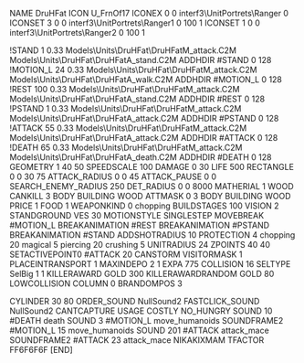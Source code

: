 NAME DruHFat
ICON U_FrnOf17
ICONEX 0 0 interf3\UnitPortrets\Ranger 0
ICONSET 3 0 0 interf3\UnitPortrets\Ranger1 0 100 1
ICONSET 1 0 0 interf3\UnitPortrets\Ranger2 0 100 1

!STAND          1 0.33  Models\Units\DruHFat\DruHFatM_attack.C2M Models\Units\DruHFat\DruHFatA_stand.C2M
ADDHDIR #STAND 0 128
!MOTION_L      24 0.33  Models\Units\DruHFat\DruHFatM_attack.C2M Models\Units\DruHFat\DruHFatA_walk.C2M
ADDHDIR #MOTION_L 0 128
!REST          100 0.33  Models\Units\DruHFat\DruHFatM_attack.C2M Models\Units\DruHFat\DruHFatA_stand.C2M
ADDHDIR #REST 0 128
!PSTAND        1  0.33  Models\Units\DruHFat\DruHFatM_attack.C2M Models\Units\DruHFat\DruHFatA_attack.C2M
ADDHDIR #PSTAND 0 128 
!ATTACK        55 0.33  Models\Units\DruHFat\DruHFatM_attack.C2M Models\Units\DruHFat\DruHFatA_attack.C2M
ADDHDIR #ATTACK 0 128
!DEATH         65 0.33  Models\Units\DruHFat\DruHFatM_attack.C2M Models\Units\DruHFat\DruHFatA_death.C2M
ADDHDIR #DEATH 0 128
GEOMETRY 1 40 50
SPEEDSCALE 100
DAMAGE   0 30
LIFE     500
RECTANGLE 0 0 30 75
ATTACK_RADIUS 0 0 45
ATTACK_PAUSE 0 0
SEARCH_ENEMY_RADIUS 250
DET_RADIUS 0 0 8000
MATHERIAL 1 WOOD
CANKILL 3 BODY BUILDING WOOD
ATTMASK 0 3 BODY BUILDING WOOD
PRICE 1 FOOD 1
WEAPONKIND 0 chopping
BUILDSTAGES 100
VISION 2
STANDGROUND
VES 30
MOTIONSTYLE SINGLESTEP
MOVEBREAK #MOTION_L
BREAKANIMATION #REST
BREAKANIMATION #PSTAND
BREAKANIMATION #STAND
ADDSHOTRADIUS 10
PROTECTION 4 chopping 20 magical 5 piercing 20 crushing 5
UNITRADIUS 24
ZPOINTS 40 40
SETACTIVEPOINT0 #ATTACK 20
CANSTORM
VISITORMASK 1
PLACEINTRANSPORT 1
MAXINDEPO 2 1
EXPA 775 
COLLISION 16
SELTYPE SelBig 1 1
KILLERAWARD             GOLD 300
KILLERAWARDRANDOM       GOLD 80
LOWCOLLISION
COLUMN 0
BRANDOMPOS 3

CYLINDER 30 80
ORDER_SOUND NullSound2
FASTCLICK_SOUND NullSound2
CANTCAPTURE
USAGE COSTLY
NO_HUNGRY
SOUND 10 #DEATH death
SOUND 3 #MOTION_L move_humanoids
SOUNDFRAME2 #MOTION_L 15 move_humanoids
SOUND 201 #ATTACK attack_mace
SOUNDFRAME2 #ATTACK 23 attack_mace
NIKAKIXMAM
TFACTOR FF6F6F6F
[END]

